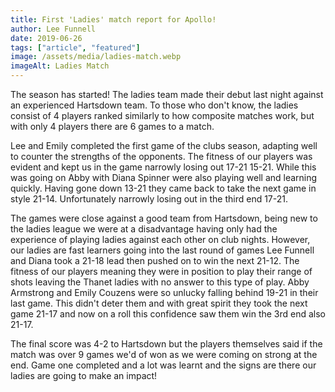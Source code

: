```yaml
---
title: First 'Ladies' match report for Apollo!
author: Lee Funnell
date: 2019-06-26
tags: ["article", "featured"]
image: /assets/media/ladies-match.webp
imageAlt: Ladies Match
---
```


The season has started! The ladies team made their debut last night against an experienced Hartsdown team. To those who don't know, the ladies consist of 4 players ranked similarly to how composite matches work, but with only 4 players there are 6 games to a match. 

Lee and Emily completed the first game of the clubs season, adapting well to counter the strengths of the opponents. The fitness of our players was evident and kept us in the game narrowly losing out 17-21 15-21. While this was going on Abby with Diana Spinner were also playing well and learning quickly. Having gone down 13-21 they came back to take the next game in style 21-14. Unfortunately narrowly losing out in the third end 17-21. 

The games were close against a good team from Hartsdown, being new to the ladies league we were at a disadvantage having only had the experience of playing ladies against each other on club nights. However, our ladies are fast learners going into the last round of games Lee Funnell and Diana took a 21-18 lead then pushed on to win the next 21-12. The fitness of our players meaning they were in position to play their range of shots leaving the Thanet ladies with no answer to this type of play. Abby Armstrong and Emily Couzens were so unlucky falling behind 19-21 in their last game. This didn't deter them and with great spirit they took the next game 21-17 and now on a roll this confidence saw them win the 3rd end also 21-17.

The final score was 4-2 to Hartsdown but the players themselves said if the match was over 9 games we'd of won as we were coming on strong at the end. Game one completed and a lot was learnt and the signs are there our ladies are going to make an impact!